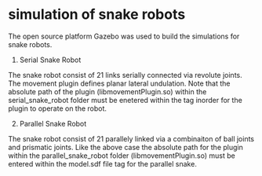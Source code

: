 # simulation of snake robots 

The open source platform Gazebo was used to build the simulations for snake robots.

1) Serial Snake Robot

The snake robot consist of 21 links serially connected via revolute joints.
The movement plugin defines planar lateral  undulation. Note that the absolute path of the plugin (libmovementPlugin.so) within the serial_snake_robot folder must be enetered within the <plugin> tag inorder for the plugin to operate on the robot.

2) Parallel Snake Robot

The snake robot consist of 21 parallely linked via a combinaiton of ball joints and prismatic joints.
Like the above case the absolute path for the plugin within the parallel_snake_robot folder (libmovementPlugin.so)
must be entered within the model.sdf file <plugin> tag for the parallel snake.
